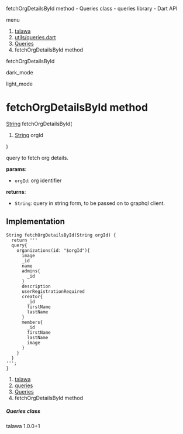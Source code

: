




fetchOrgDetailsById method - Queries class - queries library - Dart API







menu

1. [talawa](../../index.html)
2. [utils/queries.dart](../../file-___home_harshil_Desktop_open-source_palisadoes_talawa_lib_utils_queries/)
3. [Queries](../../file-___home_harshil_Desktop_open-source_palisadoes_talawa_lib_utils_queries/Queries-class.html)
4. fetchOrgDetailsById method

fetchOrgDetailsById


dark\_mode

light\_mode




# fetchOrgDetailsById method


[String](https://api.flutter.dev/flutter/dart-core/String-class.html)
fetchOrgDetailsById(

1. [String](https://api.flutter.dev/flutter/dart-core/String-class.html) orgId

)

query to fetch org details.

**params**:

* `orgId`: org identifier

**returns**:

* `String`: query in string form, to be passed on to graphql client.

## Implementation

```
String fetchOrgDetailsById(String orgId) {
  return '''
  query{
    organizations(id: "$orgId"){
      image
      _id
      name
      admins{
        _id
      }
      description
      userRegistrationRequired
      creator{
        _id
        firstName
        lastName
      }
      members{
        _id
        firstName
        lastName
        image
      }
    }
  }
''';
}
```

 


1. [talawa](../../index.html)
2. [queries](../../file-___home_harshil_Desktop_open-source_palisadoes_talawa_lib_utils_queries/)
3. [Queries](../../file-___home_harshil_Desktop_open-source_palisadoes_talawa_lib_utils_queries/Queries-class.html)
4. fetchOrgDetailsById method

##### Queries class





talawa
1.0.0+1






